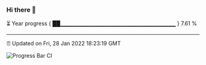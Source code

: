### Hi there 👋

⏳ Year progress { ██▁▁▁▁▁▁▁▁▁▁▁▁▁▁▁▁▁▁▁▁▁▁▁▁▁▁▁▁ } 7.61 %

---

⏰ Updated on Fri, 28 Jan 2022 18:23:19 GMT

![Progress Bar CI](https://github.com/ZhaoGui/ZhaoGui/workflows/Progress%20Bar%20CI/badge.svg)

